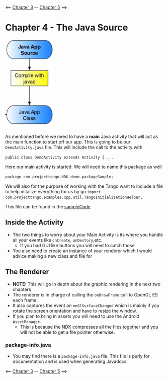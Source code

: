 <== [Chapter 3](./Chapter_03.md) -- [Chapter 5](./Chapter_05.md) ==>

# Chapter 4 - The Java Source

![Java Main Activity](../Images/Main_Activity.png)

As mentioned before we need to have a **main** Java activity that will act as the main function to start off our app. This is going to be our `DemoActivity.java` file. This will include the call to the activity with

`public class DemoActivity extends Activity { ...`

Here our main activity is started. We will need to name this package as well 

`package com.projecttango.NDK.demo.packageSample;`

We will also for the purpose of working with the Tango want to include a file to help initalize everything for us by go `import com.projecttango.examples.cpp.util.TangoInitializationHelper;`

This file can be found in the [sampleCode](../Sample_Code/java/TangoInitializationHelper.java)

## Inside the Activity
* The two things to worry about your Main Activity is its where you handle all your events like `onCreate`, `onDestory`,etc.
    * If you had GUI like buttons you will need to catch those 
* You also need to create an instance of your renderer which I would advice making a new class and file for

## The Renderer
* **NOTE:** This will go in depth about the graphic rendering in the next two chapters
* The renderer is in charge of calling the `onDrawFrame` call to OpenGL ES each frame.
* It also captures the event on `onGlSurfaceChanged` which is mainly if you rotate the screen orientation and have to resize the window.
* If you plan to bring in assets you will need to use the Android `AssetManager`.
    * This is because the NDK compresses all the files together and you will not be able to get a file pointer otherwise.

### package-info.java
* You may find there is a `package-info.java` file. This file is purly for documentation and is used when generating Javadocs.

<== [Chapter 3](./Chapter_03.md) -- [Chapter 5](./Chapter_05.md) ==>